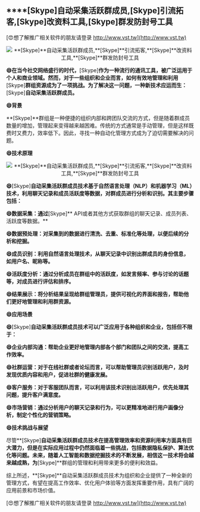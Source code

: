 ## ****[Skype]**自动采集活跃群成员,**[Skype]**引流拓客,**[Skype]**改资料工具,**[Skype]**群发防封号工具**

[😍想了解推广相关软件的朋友请登录 http://www.vst.tw](http://www.vst.tw)

 <center><img src="https://vst.tw/MP4/tuiguang/png/1.png" alt="**[Skype]**自动采集活跃群成员,**[Skype]**引流拓客,**[Skype]**改资料工具,**[Skype]**群发防封号工具"></center>

**😄在当今社交网络盛行的时代，**[Skype]**作为一种流行的通讯工具，被广泛运用于个人和商业领域。然而，对于一些组织和企业而言，如何有效地管理和利用**[Skype]**群组资源成为了一项挑战。为了解决这一问题，一种新技术应运而生：**[Skype]**自动采集活跃群成员。**

**😄背景**

**[Skype]**群组是一种便捷的组织内部和跨团队交流的方式，但是随着群成员数量的增加，管理起来变得越来越困难。传统的方式通常是手动管理，但是这样既费时又费力，效率低下。因此，寻找一种自动化管理方式成为了迫切需要解决的问题。

**😄技术原理**

 <center><img src="https://vst.tw/MP4/tuiguang/png/2.png" alt="**[Skype]**自动采集活跃群成员,**[Skype]**引流拓客,**[Skype]**改资料工具,**[Skype]**群发防封号工具"></center>

**😄**[Skype]**自动采集活跃群成员技术基于自然语言处理（NLP）和机器学习（ML）技术，利用聊天记录和成员活跃度等数据，对群成员进行分析和识别。其主要步骤包括：**

**😄数据采集：通过**[Skype]** API或者其他方式获取群组的聊天记录、成员列表、活跃度等数据。**

**😄数据预处理：对采集到的数据进行清洗、去重、标准化等处理，以便后续的分析和挖掘。**

**😄成员识别：利用自然语言处理技术，从聊天记录中识别出群成员的身份信息，如用户名、昵称等。**

**😄活跃度分析：通过分析成员在群组中的活跃度，如发言频率、参与讨论的话题等，对成员进行评估和排序。**

**😄结果展示：将分析结果呈现给群组管理员，提供可视化的界面和报告，帮助他们更好地管理和利用群资源。**

**😄应用场景**

**😄**[Skype]**自动采集活跃群成员技术可以广泛应用于各种组织和企业，包括但不限于：**

**😄企业内部沟通：帮助企业更好地管理内部各个部门和团队之间的交流，提高工作效率。**

**😄社群运营：对于在线社群或者论坛而言，可以帮助管理员识别活跃用户，及时发现优质内容和用户，促进社群的健康发展。**

**😄客户服务：对于客服团队而言，可以利用该技术识别出活跃用户，优先处理其问题，提升客户满意度。**

**😄市场营销：通过分析用户的聊天记录和行为，可以更精准地进行用户画像分析，制定个性化的营销策略。**

**😄技术挑战与展望**

尽管**[Skype]**自动采集活跃群成员技术在提高管理效率和资源利用率方面具有巨大潜力，但是在实际应用过程中仍然面临着一些挑战，包括数据隐私保护、算法优化等问题。未来，随着人工智能和数据挖掘技术的不断发展，相信这一技术将会越来越成熟，为**[Skype]**群组的管理和利用带来更多的便利和效益。

综上所述，**[Skype]**自动采集活跃群成员技术为组织和企业提供了一种全新的管理方式，有望在提高工作效率、优化用户体验等方面发挥重要作用，具有广阔的应用前景和市场价值。

[😍想了解推广相关软件的朋友请登录 http://www.vst.tw](http://www.vst.tw)



